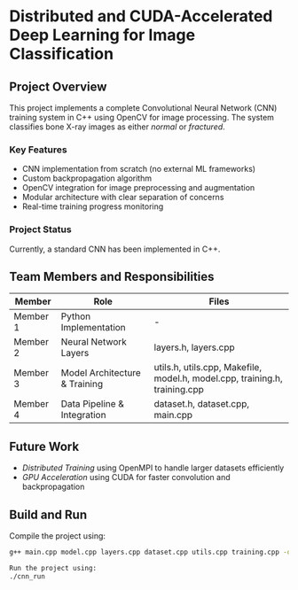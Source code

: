 # Distributed and CUDA-Accelerated Deep Learning for Image Classification

## Project Overview
This project implements a complete Convolutional Neural Network (CNN) training system in C++ using OpenCV for image processing. The system classifies bone X-ray images as either *normal* or *fractured*.

### Key Features
- CNN implementation from scratch (no external ML frameworks)
- Custom backpropagation algorithm
- OpenCV integration for image preprocessing and augmentation
- Modular architecture with clear separation of concerns
- Real-time training progress monitoring

### Project Status
Currently, a standard CNN has been implemented in C++.

## Team Members and Responsibilities

| Member | Role | Files |
|--------|------|-------|
| Member 1 | Python Implementation | - |
| Member 2 | Neural Network Layers | layers.h, layers.cpp |
| Member 3 | Model Architecture & Training | utils.h, utils.cpp, Makefile, model.h, model.cpp, training.h, training.cpp |
| Member 4 | Data Pipeline & Integration | dataset.h, dataset.cpp, main.cpp |

## Future Work
- *Distributed Training* using OpenMPI to handle larger datasets efficiently  
- *GPU Acceleration* using CUDA for faster convolution and backpropagation

## Build and Run
Compile the project using:
```bash
g++ main.cpp model.cpp layers.cpp dataset.cpp utils.cpp training.cpp -o cnn_run pkg-config --cflags --libs opencv4 -std=c++17 -O2

Run the project using:
./cnn_run
